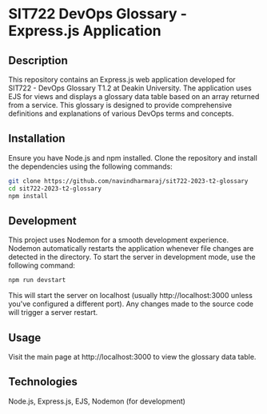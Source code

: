 # SIT722 DevOps Glossary - Express.js Application

## Description

This repository contains an Express.js web application developed for SIT722 - DevOps Glossary T1.2 at Deakin University. The application uses EJS for views and displays a glossary data table based on an array returned from a service. This glossary is designed to provide comprehensive definitions and explanations of various DevOps terms and concepts.

## Installation

Ensure you have Node.js and npm installed. Clone the repository and install the dependencies using the following commands:

```bash
git clone https://github.com/navindharmaraj/sit722-2023-t2-glossary
cd sit722-2023-t2-glossary
npm install
```
## Development
This project uses Nodemon for a smooth development experience. Nodemon automatically restarts the application whenever file changes are detected in the directory. To start the server in development mode, use the following command:

```bash
npm run devstart
```

This will start the server on localhost (usually http://localhost:3000 unless you've configured a different port). Any changes made to the source code will trigger a server restart.

## Usage
Visit the main page at http://localhost:3000 to view the glossary data table.

## Technologies
Node.js, 
Express.js, 
EJS, 
Nodemon (for development)